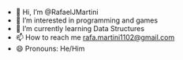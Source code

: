 - 👋 Hi, I’m @RafaelJMartini
- 👀 I’m interested in programming and games
- 🌱 I’m currently learning Data Structures
- 📫 How to reach me rafa.martini1102@gmail.com
- 😄 Pronouns: He/Him


<!---
RafaelJMartini/RafaelJMartini is a ✨ special ✨ repository because its `README.md` (this file) appears on your GitHub profile.
You can click the Preview link to take a look at your changes.
--->
